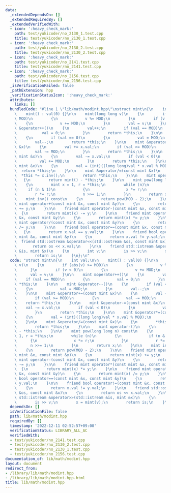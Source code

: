 ```yaml
---
data:
  _extendedDependsOn: []
  _extendedRequiredBy: []
  _extendedVerifiedWith:
  - icon: ':heavy_check_mark:'
    path: test/yukicoder/no_2130_1.test.cpp
    title: test/yukicoder/no_2130_1.test.cpp
  - icon: ':heavy_check_mark:'
    path: test/yukicoder/no_2130_2.test.cpp
    title: test/yukicoder/no_2130_2.test.cpp
  - icon: ':heavy_check_mark:'
    path: test/yukicoder/no_2141.test.cpp
    title: test/yukicoder/no_2141.test.cpp
  - icon: ':heavy_check_mark:'
    path: test/yukicoder/no_2156.test.cpp
    title: test/yukicoder/no_2156.test.cpp
  _isVerificationFailed: false
  _pathExtension: hpp
  _verificationStatusIcon: ':heavy_check_mark:'
  attributes:
    links: []
  bundledCode: "#line 1 \"lib/math/modint.hpp\"\nstruct mint\n{\n    int val;\n\n\
    \    mint() : val(0) {}\n\n    mint(long long v)\n    {\n        if (abs(v) >=\
    \ MOD)\n        {\n            v %= MOD;\n        }\n        if (v < 0)\n    \
    \    {\n            v += MOD;\n        }\n        val = v;\n    }\n\n    mint\
    \ &operator++()\n    {\n        val++;\n        if (val == MOD)\n        {\n \
    \           val = 0;\n        }\n        return *this;\n    }\n\n    mint &operator--()\n\
    \    {\n        if (val == 0)\n        {\n            val = MOD;\n        }\n\
    \        val--;\n        return *this;\n    }\n\n    mint &operator+=(const mint\
    \ &x)\n    {\n        val += x.val;\n        if (val >= MOD)\n        {\n    \
    \        val -= MOD;\n        }\n        return *this;\n    }\n\n    mint &operator-=(const\
    \ mint &x)\n    {\n        val -= x.val;\n        if (val < 0)\n        {\n  \
    \          val += MOD;\n        }\n        return *this;\n    }\n\n    mint &operator*=(const\
    \ mint &x)\n    {\n        val = (int)((long long)val * x.val % MOD);\n      \
    \  return *this;\n    }\n\n    mint &operator/=(const mint &x)\n    {\n      \
    \  *this *= x.inv();\n        return *this;\n    }\n\n    mint operator-()\n \
    \   {\n        return mint() - *this;\n    }\n\n    mint pow(long long n) const\n\
    \    {\n        mint x = 1, r = *this;\n        while (n)\n        {\n       \
    \     if (n & 1)\n            {\n                x *= r;\n            }\n    \
    \        r *= r;\n            n >>= 1;\n        }\n        return x;\n    }\n\n\
    \    mint inv() const\n    {\n        return pow(MOD - 2);\n    }\n\n    friend\
    \ mint operator+(const mint &x, const mint &y)\n    {\n        return mint(x)\
    \ += y;\n    }\n\n    friend mint operator-(const mint &x, const mint &y)\n  \
    \  {\n        return mint(x) -= y;\n    }\n\n    friend mint operator*(const mint\
    \ &x, const mint &y)\n    {\n        return mint(x) *= y;\n    }\n\n    friend\
    \ mint operator/(const mint &x, const mint &y)\n    {\n        return mint(x)\
    \ /= y;\n    }\n\n    friend bool operator==(const mint &x, const mint &y)\n \
    \   {\n        return x.val == y.val;\n    }\n\n    friend bool operator!=(const\
    \ mint &x, const mint &y)\n    {\n        return x.val != y.val;\n    }\n\n  \
    \  friend std::ostream &operator<<(std::ostream &os, const mint &x)\n    {\n \
    \       return os << x.val;\n    }\n\n    friend std::istream &operator>>(std::istream\
    \ &is, mint &x)\n    {\n        int v;\n        is >> v;\n        x = mint(v);\n\
    \        return is;\n    }\n};\n"
  code: "struct mint\n{\n    int val;\n\n    mint() : val(0) {}\n\n    mint(long long\
    \ v)\n    {\n        if (abs(v) >= MOD)\n        {\n            v %= MOD;\n  \
    \      }\n        if (v < 0)\n        {\n            v += MOD;\n        }\n  \
    \      val = v;\n    }\n\n    mint &operator++()\n    {\n        val++;\n    \
    \    if (val == MOD)\n        {\n            val = 0;\n        }\n        return\
    \ *this;\n    }\n\n    mint &operator--()\n    {\n        if (val == 0)\n    \
    \    {\n            val = MOD;\n        }\n        val--;\n        return *this;\n\
    \    }\n\n    mint &operator+=(const mint &x)\n    {\n        val += x.val;\n\
    \        if (val >= MOD)\n        {\n            val -= MOD;\n        }\n    \
    \    return *this;\n    }\n\n    mint &operator-=(const mint &x)\n    {\n    \
    \    val -= x.val;\n        if (val < 0)\n        {\n            val += MOD;\n\
    \        }\n        return *this;\n    }\n\n    mint &operator*=(const mint &x)\n\
    \    {\n        val = (int)((long long)val * x.val % MOD);\n        return *this;\n\
    \    }\n\n    mint &operator/=(const mint &x)\n    {\n        *this *= x.inv();\n\
    \        return *this;\n    }\n\n    mint operator-()\n    {\n        return mint()\
    \ - *this;\n    }\n\n    mint pow(long long n) const\n    {\n        mint x =\
    \ 1, r = *this;\n        while (n)\n        {\n            if (n & 1)\n      \
    \      {\n                x *= r;\n            }\n            r *= r;\n      \
    \      n >>= 1;\n        }\n        return x;\n    }\n\n    mint inv() const\n\
    \    {\n        return pow(MOD - 2);\n    }\n\n    friend mint operator+(const\
    \ mint &x, const mint &y)\n    {\n        return mint(x) += y;\n    }\n\n    friend\
    \ mint operator-(const mint &x, const mint &y)\n    {\n        return mint(x)\
    \ -= y;\n    }\n\n    friend mint operator*(const mint &x, const mint &y)\n  \
    \  {\n        return mint(x) *= y;\n    }\n\n    friend mint operator/(const mint\
    \ &x, const mint &y)\n    {\n        return mint(x) /= y;\n    }\n\n    friend\
    \ bool operator==(const mint &x, const mint &y)\n    {\n        return x.val ==\
    \ y.val;\n    }\n\n    friend bool operator!=(const mint &x, const mint &y)\n\
    \    {\n        return x.val != y.val;\n    }\n\n    friend std::ostream &operator<<(std::ostream\
    \ &os, const mint &x)\n    {\n        return os << x.val;\n    }\n\n    friend\
    \ std::istream &operator>>(std::istream &is, mint &x)\n    {\n        int v;\n\
    \        is >> v;\n        x = mint(v);\n        return is;\n    }\n};\n"
  dependsOn: []
  isVerificationFile: false
  path: lib/math/modint.hpp
  requiredBy: []
  timestamp: '2022-12-11 02:52:57+09:00'
  verificationStatus: LIBRARY_ALL_AC
  verifiedWith:
  - test/yukicoder/no_2141.test.cpp
  - test/yukicoder/no_2130_2.test.cpp
  - test/yukicoder/no_2130_1.test.cpp
  - test/yukicoder/no_2156.test.cpp
documentation_of: lib/math/modint.hpp
layout: document
redirect_from:
- /library/lib/math/modint.hpp
- /library/lib/math/modint.hpp.html
title: lib/math/modint.hpp
---
```

